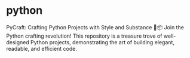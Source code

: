 # python
PyCraft: Crafting Python Projects with Style and Substance 🎨📦 Join the Python crafting revolution! This repository is a treasure trove of well-designed Python projects, demonstrating the art of building elegant, readable, and efficient code.
